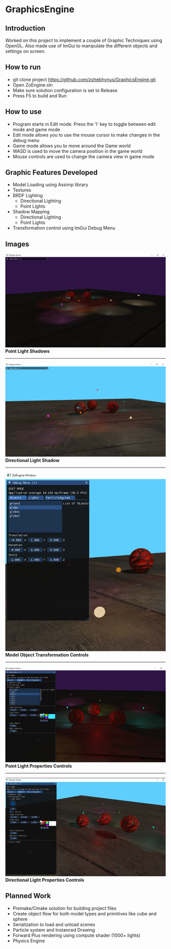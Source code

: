 # GraphicsEngine

## Introduction

Worked on this project to implement a couple of Graphic Techniques using OpenGL. Also made use of ImGui to manipulate the different objects and settings on screen.

## How to run
 * git clone project https://github.com/zohebhynus/GraphicsEngine.git
 * Open ZoEngine.sln
 * Make sure solution configuration is set to Release
 * Press F5 to build and Run

## How to use
 * Program starts in Edit mode. Press the 'I' key to toggle between edit mode and game mode
 * Edit mode allows you to use the mouse cursor to make changes in the debug menu
 * Game mode allows you to move around the Game world
 * WASD is used to move the camera position in the game world
 * Mouse controls are used to change the camera view in game mode

## Graphic Features Developed

 * Model Loading using Assimp library
 * Textures
 * BRDF Lighting
    * Directional Lighting
    * Point Lights
 * Shadow Mapping
    * Directional Lighting
    * Point Lights
 * Transformation control using ImGui Debug Menu

## Images

 ![Point light and point light shadows](Assets\EngineImages\Engine_point_light_shadows.png)**Point Light Shadows**

---

 ![Directional light and Directional light shadow](Assets/EngineImages/Engine_directional_light_shadow.png)**Directional Light Shadow**

---

 ![Model object debug menu controls](Assets/EngineImages/Engine_debug_menu_object_control.png)**Model Object Transformation Controls**

---

 ![Point light properties controls](Assets/EngineImages/Engine_point_light_control.png)**Point Light Properties Controls**

---

 ![Directional light properties controls](Assets/EngineImages/Engine_directional_light_control.png)**Directional Light Properties Controls**

## Planned Work
 * Premake/Cmake solution for building project files
 * Create object flow for both model types and primitives like cube and sphere
 * Serialization to load and unload scenes
 * Particle system and Instanced Drawing
 * Forward Plus rendering using compute shader (1000+ lights)
 * Physics Engine
